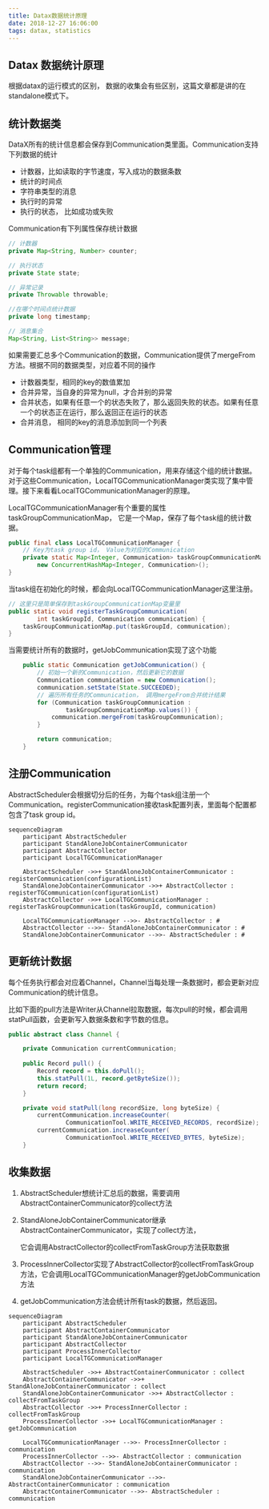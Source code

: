 ```yaml
---
title: Datax数据统计原理
date: 2018-12-27 16:06:00
tags: datax, statistics
---
```


## Datax 数据统计原理

根据datax的运行模式的区别， 数据的收集会有些区别，这篇文章都是讲的在standalone模式下。

## 统计数据类

DataX所有的统计信息都会保存到Communication类里面。Communication支持下列数据的统计

- 计数器，比如读取的字节速度，写入成功的数据条数
- 统计的时间点
- 字符串类型的消息
- 执行时的异常
- 执行的状态， 比如成功或失败

Communication有下列属性保存统计数据

```java
// 计数器
private Map<String, Number> counter;

// 执行状态
private State state;

// 异常记录 
private Throwable throwable;

//在哪个时间点统计数据
private long timestamp;

// 消息集合
Map<String, List<String>> message;
```



如果需要汇总多个Communication的数据，Communication提供了mergeFrom方法。根据不同的数据类型，对应着不同的操作

- 计数器类型，相同的key的数值累加
- 合并异常，当自身的异常为null，才合并别的异常
- 合并状态，如果有任意一个的状态失败了，那么返回失败的状态。如果有任意一个的状态正在运行，那么返回正在运行的状态
- 合并消息， 相同的key的消息添加到同一个列表

 

## Communication管理

对于每个task组都有一个单独的Communication，用来存储这个组的统计数据。对于这些Communication，LocalTGCommunicationManager类实现了集中管理。接下来看看LocalTGCommunicationManager的原理。

LocalTGCommunicationManager有个重要的属性 taskGroupCommunicationMap， 它是一个Map，保存了每个task组的统计数据。

```java
public final class LocalTGCommunicationManager {
    // Key为task group id， Value为对应的Communication
    private static Map<Integer, Communication> taskGroupCommunicationMap =
        new ConcurrentHashMap<Integer, Communication>();
}
```

当task组在初始化的时候，都会向LocalTGCommunicationManager这里注册。

```java
// 这里只是简单保存到taskGroupCommunicationMap变量里
public static void registerTaskGroupCommunication(
        int taskGroupId, Communication communication) {
    taskGroupCommunicationMap.put(taskGroupId, communication);
}
```

当需要统计所有的数据时，getJobCommunication实现了这个功能

```java
    public static Communication getJobCommunication() {
        // 初始一个新的Communication，然后更新它的数据
        Communication communication = new Communication();
        communication.setState(State.SUCCEEDED);
        // 遍历所有任务的Communication， 调用mergeFrom合并统计结果
        for (Communication taskGroupCommunication :
                taskGroupCommunicationMap.values()) {
            communication.mergeFrom(taskGroupCommunication);
        }

        return communication;
    }
```



## 注册Communication

AbstractScheduler会根据切分后的任务，为每个task组注册一个Communication。registerCommunication接收task配置列表，里面每个配置都包含了task group id。

```mermaid
sequenceDiagram
	participant AbstractScheduler
    participant StandAloneJobContainerCommunicator
    participant AbstractCollector
    participant LocalTGCommunicationManager
    
	AbstractScheduler ->>+ StandAloneJobContainerCommunicator : registerCommunication(configurationList)
	StandAloneJobContainerCommunicator ->>+ AbstractCollector : registerTGCommunication(configurationList)
	AbstractCollector ->>+ LocalTGCommunicationManager : registerTaskGroupCommunication(taskGroupId, communication)
	
	LocalTGCommunicationManager -->>- AbstractCollector : #
	AbstractCollector -->>- StandAloneJobContainerCommunicator : #
	StandAloneJobContainerCommunicator -->>- AbstractScheduler : #

```



## 更新统计数据

每个任务执行都会对应着Channel，Channel当每处理一条数据时，都会更新对应Communication的统计信息。

比如下面的pull方法是Writer从Channel拉取数据，每次pull的时候，都会调用statPull函数，会更新写入数据条数和字节数的信息。

```java
public abstract class Channel {

	private Communication currentCommunication;
    
    public Record pull() {
        Record record = this.doPull();
        this.statPull(1L, record.getByteSize());
        return record;
    }

    private void statPull(long recordSize, long byteSize) {
        currentCommunication.increaseCounter(
                CommunicationTool.WRITE_RECEIVED_RECORDS, recordSize);
        currentCommunication.increaseCounter(
                CommunicationTool.WRITE_RECEIVED_BYTES, byteSize);
    }
```



## 收集数据

1. AbstractScheduler想统计汇总后的数据，需要调用AbstractContainerCommunicator的collect方法

2. StandAloneJobContainerCommunicator继承AbstractContainerCommunicator，实现了collect方法，

   它会调用AbstractCollector的collectFromTaskGroup方法获取数据

3. ProcessInnerCollector实现了AbstractCollector的collectFromTaskGroup方法，它会调用LocalTGCommunicationManager的getJobCommunication方法

4. getJobCommunication方法会统计所有task的数据，然后返回。

```mermaid
sequenceDiagram
	participant AbstractScheduler
	participant AbstractContainerCommunicator
	participant StandAloneJobContainerCommunicator
	participant AbstractCollector
	participant ProcessInnerCollector
	participant LocalTGCommunicationManager
	
	AbstractScheduler ->>+ AbstractContainerCommunicator : collect
	AbstractContainerCommunicator ->>+ StandAloneJobContainerCommunicator : collect
	StandAloneJobContainerCommunicator ->>+ AbstractCollector : collectFromTaskGroup
	AbstractCollector ->>+ ProcessInnerCollector : collectFromTaskGroup
	ProcessInnerCollector ->>+ LocalTGCommunicationManager : getJobCommunication
	
	LocalTGCommunicationManager -->>- ProcessInnerCollector : communication
	ProcessInnerCollector -->>- AbstractCollector : communication
	AbstractCollector -->>- StandAloneJobContainerCommunicator : communication
	StandAloneJobContainerCommunicator -->>- AbstractContainerCommunicator : communication
	AbstractContainerCommunicator -->>- AbstractScheduler : communication
```



